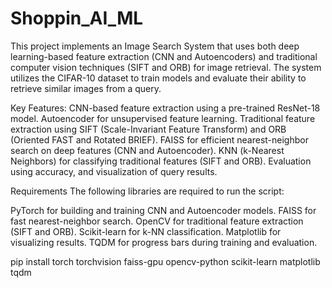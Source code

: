 # Shoppin_AI_ML

This project implements an Image Search System that uses both deep learning-based feature extraction (CNN and Autoencoders) and traditional computer vision techniques (SIFT and ORB) for image retrieval. The system utilizes the CIFAR-10 dataset to train models and evaluate their ability to retrieve similar images from a query.

Key Features:
CNN-based feature extraction using a pre-trained ResNet-18 model.
Autoencoder for unsupervised feature learning.
Traditional feature extraction using SIFT (Scale-Invariant Feature Transform) and ORB (Oriented FAST and Rotated BRIEF).
FAISS for efficient nearest-neighbor search on deep features (CNN and Autoencoder).
KNN (k-Nearest Neighbors) for classifying traditional features (SIFT and ORB).
Evaluation using accuracy, and visualization of query results.

Requirements
The following libraries are required to run the script:

PyTorch for building and training CNN and Autoencoder models.
FAISS for fast nearest-neighbor search.
OpenCV for traditional feature extraction (SIFT and ORB).
Scikit-learn for k-NN classification.
Matplotlib for visualizing results.
TQDM for progress bars during training and evaluation.

pip install torch torchvision faiss-gpu opencv-python scikit-learn matplotlib tqdm
